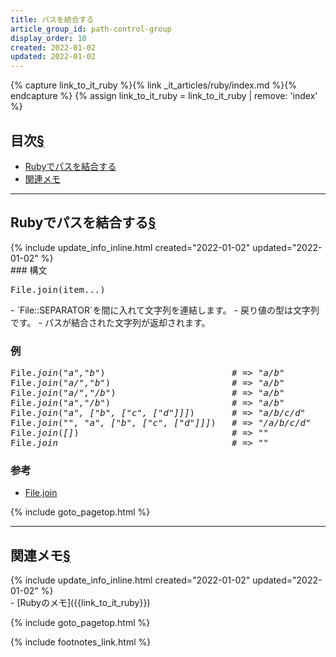 ```yaml
---
title: パスを結合する
article_group_id: path-control-group
display_order: 10
created: 2022-01-02
updated: 2022-01-02
---
```

{% capture link_to_it_ruby %}{% link _it_articles/ruby/index.md %}{% endcapture %}
{% assign link_to_it_ruby = link_to_it_ruby | remove: 'index' %}
## <a name="index">目次</a><a class="heading-anchor-permalink" href="#目次">§</a>

<ul id="index_ul">
<li><a href="#Rubyでパスを結合する">Rubyでパスを結合する</a></li>
<li><a href="#関連メモ">関連メモ</a></li>
</ul>

* * *
## <a name="Rubyでパスを結合する">Rubyでパスを結合する</a><a class="heading-anchor-permalink" href="#Rubyでパスを結合する">§</a>
<div class="chapter-updated">{% include update_info_inline.html created="2022-01-02" updated="2022-01-02" %}</div>
### 構文
<div class="code-box-syntax no-title">
<pre>
File.join(item...)
</pre>
</div>
- `File::SEPARATOR`を間に入れて文字列を連結します。
- 戻り値の型は文字列です。
- パスが結合された文字列が返却されます。

### 例
<div class="code-box no-title">
<pre>
File.<em>join</em>(<em class="blue">"a","b"</em>)                        <em class="comment"># =&gt; "a/b"</em>
File.<em>join</em>(<em class="blue">"a/","b"</em>)                       <em class="comment"># =&gt; "a/b"</em>
File.<em>join</em>(<em class="blue">"a/","/b"</em>)                      <em class="comment"># =&gt; "a/b"</em>
File.<em>join</em>(<em class="blue">"a","/b"</em>)                       <em class="comment"># =&gt; "a/b"</em>
File.<em>join</em>(<em class="blue">"a", ["b", ["c", ["d"]]]</em>)       <em class="comment"># =&gt; "a/b/c/d"</em>
File.<em>join</em>(<em class="blue">"", "a", ["b", ["c", ["d"]]]</em>)   <em class="comment"># =&gt; "/a/b/c/d"</em>
File.<em>join</em>(<em class="blue">[]</em>)                             <em class="comment"># =&gt; ""</em>
File.<em>join</em>                                 <em class="comment"># =&gt; ""</em>
</pre>
</div>

### 参考
- [File.join](https://docs.ruby-lang.org/ja/latest/class/File.html#S_JOIN)

{% include goto_pagetop.html %}

* * *
## <a name="関連メモ">関連メモ</a><a class="heading-anchor-permalink" href="#関連メモ">§</a>
<div class="chapter-updated">{% include update_info_inline.html created="2022-01-02" updated="2022-01-02" %}</div>
- [Rubyのメモ]({{link_to_it_ruby}})

{% include goto_pagetop.html %}

{% include footnotes_link.html %}
